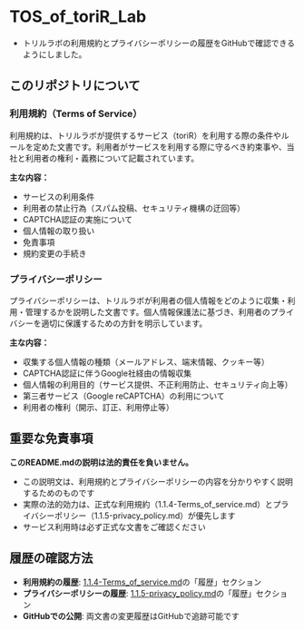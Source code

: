 # TOS_of_toriR_Lab
- トリルラボの利用規約とプライバシーポリシーの履歴をGitHubで確認できるようにしました。

## このリポジトリについて

### 利用規約（Terms of Service）
利用規約は、トリルラボが提供するサービス（toriR）を利用する際の条件やルールを定めた文書です。利用者がサービスを利用する際に守るべき約束事や、当社と利用者の権利・義務について記載されています。

**主な内容：**
- サービスの利用条件
- 利用者の禁止行為（スパム投稿、セキュリティ機構の迂回等）
- CAPTCHA認証の実施について
- 個人情報の取り扱い
- 免責事項
- 規約変更の手続き

### プライバシーポリシー
プライバシーポリシーは、トリルラボが利用者の個人情報をどのように収集・利用・管理するかを説明した文書です。個人情報保護法に基づき、利用者のプライバシーを適切に保護するための方針を明示しています。

**主な内容：**
- 収集する個人情報の種類（メールアドレス、端末情報、クッキー等）
- CAPTCHA認証に伴うGoogle社経由の情報収集
- 個人情報の利用目的（サービス提供、不正利用防止、セキュリティ向上等）
- 第三者サービス（Google reCAPTCHA）の利用について
- 利用者の権利（開示、訂正、利用停止等）

## 重要な免責事項

**このREADME.mdの説明は法的責任を負いません。**
- この説明文は、利用規約とプライバシーポリシーの内容を分かりやすく説明するためのものです
- 実際の法的効力は、正式な利用規約（1.1.4-Terms_of_service.md）とプライバシーポリシー（1.1.5-privacy_policy.md）が優先します
- サービス利用時は必ず正式な文書をご確認ください

## 履歴の確認方法

- **利用規約の履歴**: [1.1.4-Terms_of_service.md](1.1.4-Terms_of_service.md)の「履歴」セクション
- **プライバシーポリシーの履歴**: [1.1.5-privacy_policy.md](1.1.5-privacy_policy.md)の「履歴」セクション
- **GitHubでの公開**: 両文書の変更履歴はGitHubで追跡可能です
